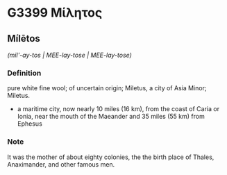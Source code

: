# G3399 Μίλητος

## Mílētos

_(mil'-ay-tos | MEE-lay-tose | MEE-lay-tose)_

### Definition

pure white fine wool; of uncertain origin; Miletus, a city of Asia Minor; Miletus.

- a maritime city, now nearly 10 miles (16 km), from the coast of Caria or Ionia, near the mouth of the Maeander and 35 miles (55 km) from Ephesus

### Note

It was the mother of about eighty colonies, the the birth place of Thales, Anaximander, and other famous men.

